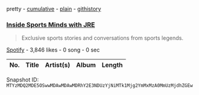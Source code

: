 pretty - [cumulative](/playlists/cumulative/37i9dQZF1DXa8nzolwWuPH.md) - [plain](/playlists/plain/37i9dQZF1DXa8nzolwWuPH) - [githistory](https://github.githistory.xyz/mackorone/spotify-playlist-archive/blob/main/playlists/plain/37i9dQZF1DXa8nzolwWuPH)

### [Inside Sports Minds with JRE](https://open.spotify.com/playlist/37i9dQZF1DXa8nzolwWuPH)

> Exclusive sports stories and conversations from sports legends.

[Spotify](https://open.spotify.com/user/spotify) - 3,846 likes - 0 song - 0 sec

| No. | Title | Artist(s) | Album | Length |
|---|---|---|---|---|

Snapshot ID: `MTYzMDQ2MDE5OSwwMDAwMDAwMDRhY2E3NDUzYjNiMTk1Mjg2YmMxMzA0MmUzMjdhZGEw`
